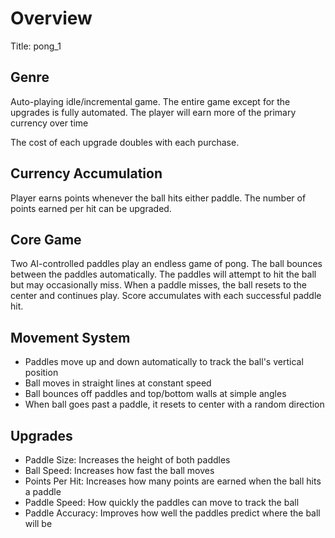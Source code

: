 # Overview
Title: pong_1

## Genre
Auto-playing idle/incremental game. The entire game except for the upgrades is fully automated. The player will earn more of the primary currency over time

The cost of each upgrade doubles with each purchase.

## Currency Accumulation
Player earns points whenever the ball hits either paddle. The number of points earned per hit can be upgraded.

## Core Game
Two AI-controlled paddles play an endless game of pong. The ball bounces between the paddles automatically. The paddles will attempt to hit the ball but may occasionally miss. When a paddle misses, the ball resets to the center and continues play. Score accumulates with each successful paddle hit.

## Movement System
- Paddles move up and down automatically to track the ball's vertical position
- Ball moves in straight lines at constant speed
- Ball bounces off paddles and top/bottom walls at simple angles
- When ball goes past a paddle, it resets to center with a random direction

## Upgrades
- Paddle Size: Increases the height of both paddles
- Ball Speed: Increases how fast the ball moves
- Points Per Hit: Increases how many points are earned when the ball hits a paddle
- Paddle Speed: How quickly the paddles can move to track the ball
- Paddle Accuracy: Improves how well the paddles predict where the ball will be

